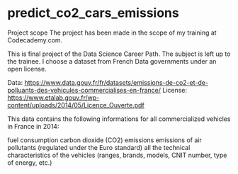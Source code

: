 # predict_co2_cars_emissions

Project scope
The project has been made in the scope of my training at Codecademy.com.

This is final project of the Data Science Career Path. The subject is left up to the trainee.
I choose a dataset from French Data governments under an open license.

Data: https://www.data.gouv.fr/fr/datasets/emissions-de-co2-et-de-polluants-des-vehicules-commercialises-en-france/
License: https://www.etalab.gouv.fr/wp-content/uploads/2014/05/Licence_Ouverte.pdf

This data contains the following informations for all commercialized vehicles in France in 2014:

fuel consumption
carbon dioxide (CO2) emissions
emissions of air pollutants (regulated under the Euro standard)
all the technical characteristics of the vehicles (ranges, brands, models, CNIT number, type of energy, etc.)

